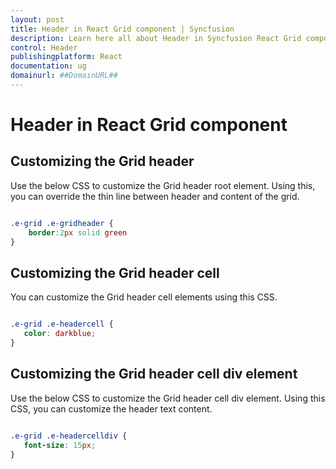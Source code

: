 ```yaml
---
layout: post
title: Header in React Grid component | Syncfusion
description: Learn here all about Header in Syncfusion React Grid component of Syncfusion Essential JS 2 and more.
control: Header 
publishingplatform: React
documentation: ug
domainurl: ##DomainURL##
---
```


# Header in React Grid component

## Customizing the Grid header

Use the below CSS to customize the Grid header root element. Using this, you can override the thin line between header and content of the grid.

```css

.e-grid .e-gridheader {
    border:2px solid green
}

```

## Customizing the Grid header cell

You can customize the Grid header cell elements using this CSS.

```css

.e-grid .e-headercell {
   color: darkblue;
}

```

## Customizing the Grid header cell div element

Use the below CSS to customize the Grid header cell div element. Using this CSS, you can customize the header text content.

```css

.e-grid .e-headercelldiv {
   font-size: 15px;
}

```